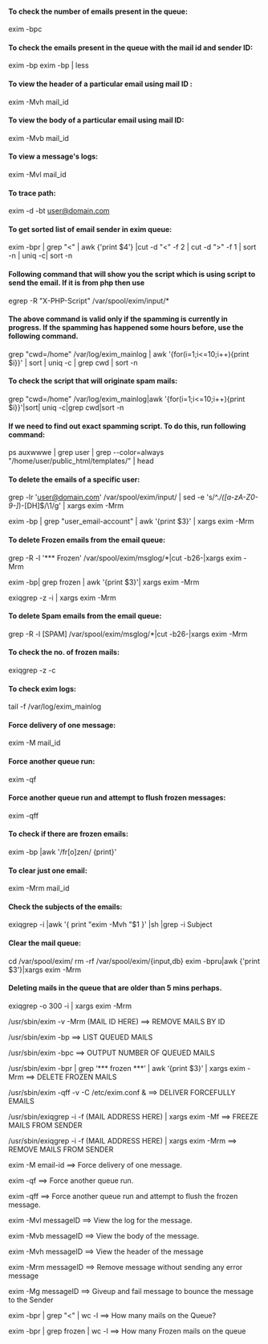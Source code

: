 #### To check the number of emails present in the queue:

exim -bpc

#### To check the emails present in the queue with the mail id and sender ID:

exim -bp
exim -bp | less

#### To view the header of a particular email using mail ID :

exim -Mvh mail_id


#### To view the body of a particular email using mail ID:
 
exim -Mvb mail_id

#### To view a message's logs:

exim -Mvl mail_id

#### To trace path:

exim -d -bt user@domain.com

#### To get sorted list of email sender in exim queue:
 
exim -bpr | grep "<" | awk {'print $4'} |cut -d "<" -f 2 | cut -d ">" -f 1 | sort -n | uniq -c| sort -n


#### Following command that will show you the script which is using script to send the email. If it is from php then use

egrep -R "X-PHP-Script"  /var/spool/exim/input/*

#### The above command is valid only if the spamming is currently in progress. If the spamming has happened some hours before, use the following command.

grep "cwd=/home" /var/log/exim_mainlog | awk '{for(i=1;i<=10;i++){print $i}}' | sort | uniq -c | grep cwd | sort -n

#### To check the script that will originate spam mails:

grep "cwd=/home" /var/log/exim_mainlog|awk '{for(i=1;i<=10;i++){print $i}}'|sort| uniq -c|grep cwd|sort -n

#### If we need to find out exact spamming script. To do this, run following command:

 ps auxwwwe | grep user | grep --color=always "/home/user/public_html/templates/" | head
 
#### To delete the emails of a specific user:

grep -lr 'user@domain.com' /var/spool/exim/input/ | sed -e 's/^.*\/\([a-zA-Z0-9-]*\)-[DH]$/\1/g' | xargs exim -Mrm

exim -bp | grep "user_email-account" | awk '{print $3}' | xargs exim -Mrm

#### To delete Frozen emails from the email queue:

grep -R -l '*** Frozen' /var/spool/exim/msglog/*|cut -b26-|xargs exim -Mrm

exim -bp| grep frozen | awk '{print $3}'| xargs exim -Mrm

exiqgrep -z -i | xargs exim -Mrm

#### To delete Spam emails from the email queue:

grep -R -l [SPAM] /var/spool/exim/msglog/*|cut -b26-|xargs exim -Mrm

#### To check the no. of frozen mails:

exiqgrep -z -c

#### To check exim logs:

tail -f /var/log/exim_mainlog

#### Force delivery of one message:

exim -M mail_id

#### Force another queue run:

exim -qf

#### Force another queue run and attempt to flush frozen messages:

exim -qff

#### To check if there are frozen emails:

exim -bp |awk '/fr[o]zen/ {print}'

#### To clear just one email:

exim -Mrm mail_id

#### Check the subjects of the emails:

 exiqgrep -i |awk '{ print "exim -Mvh "$1 }' |sh |grep -i Subject

#### Clear the mail queue:

cd /var/spool/exim/
rm -rf /var/spool/exim/{input,db}
exim -bpru|awk {'print $3'}|xargs exim -Mrm

#### Deleting mails in the queue that are older than 5 mins perhaps.

exiqgrep -o 300 -i | xargs exim -Mrm

/usr/sbin/exim -v -Mrm (MAIL ID HERE) ==> REMOVE MAILS BY ID

/usr/sbin/exim -bp ==> LIST QUEUED MAILS

/usr/sbin/exim -bpc ==> OUTPUT NUMBER OF QUEUED MAILS

/usr/sbin/exim -bpr | grep ‘*** frozen ***’ | awk ‘{print $3}’ | xargs exim -Mrm ==> DELETE FROZEN MAILS

/usr/sbin/exim -qff -v -C /etc/exim.conf & ==> DELIVER FORCEFULLY EMAILS

/usr/sbin/exiqgrep -i -f (MAIL ADDRESS HERE) | xargs exim -Mf ==> FREEZE MAILS FROM SENDER

/usr/sbin/exiqgrep -i -f (MAIL ADDRESS HERE) | xargs exim -Mrm ==> REMOVE MAILS FROM SENDER

exim -M email-id ==> Force delivery of one message.

exim -qf ==> Force another queue run.

exim -qff ==> Force another queue run and attempt to flush the frozen message.

exim -Mvl messageID ==> View the log for the message.

exim -Mvb messageID ==> View the body of the message.

exim -Mvh messageID ==> View the header of the message

exim -Mrm messageID ==> Remove message without sending any error message

exim -Mg messageID ==> Giveup and fail message to bounce the message to the Sender


exim -bpr | grep "<" | wc -l ==> How many mails on the Queue?

exim -bpr | grep frozen | wc -l ==> How many Frozen mails on the queue
